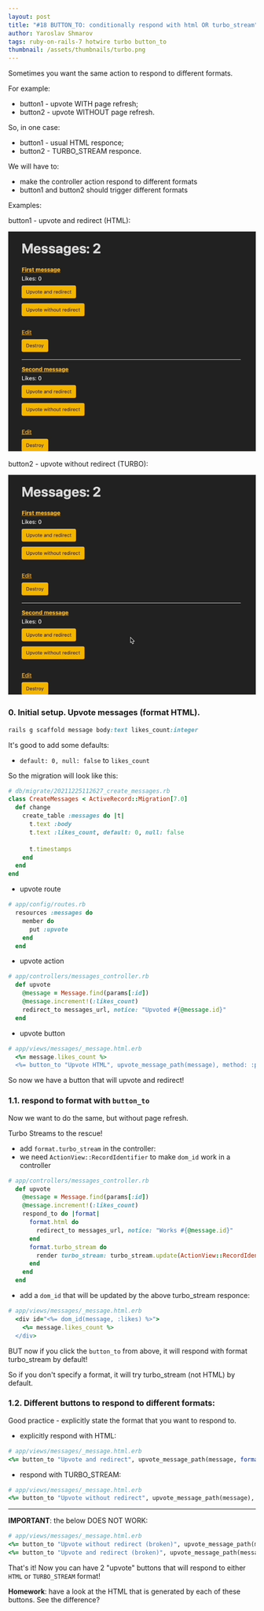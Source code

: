 ```yaml
---
layout: post
title: "#18 BUTTON_TO: conditionally respond with html OR turbo_stream"
author: Yaroslav Shmarov
tags: ruby-on-rails-7 hotwire turbo button_to
thumbnail: /assets/thumbnails/turbo.png
---
```


Sometimes you want the same action to respond to different formats.

For example:
* button1 - upvote WITH page refresh;
* button2 - upvote WITHOUT page refresh.

So, in one case:
* button1 - usual HTML responce;
* button2 - TURBO_STREAM responce.

We will have to:
* make the controller action respond to different formats
* button1 and button2 should trigger different formats

Examples:

button1 - upvote and redirect (HTML):

![button1 - upvote and redirect](assets/images/html-upvote.gif)

button2 - upvote without redirect (TURBO):

![button2 - upvote without redirect](assets/images/turbo-upvote.gif)

### 0. Initial setup. Upvote messages (format HTML).

```ruby
rails g scaffold message body:text likes_count:integer
```

It's good to add some defaults:
* `default: 0, null: false` to `likes_count`

So the migration will look like this:

```ruby
# db/migrate/20211225112627_create_messages.rb
class CreateMessages < ActiveRecord::Migration[7.0]
  def change
    create_table :messages do |t|
      t.text :body
      t.text :likes_count, default: 0, null: false

      t.timestamps
    end
  end
end
```

* upvote route

```ruby
# app/config/routes.rb
  resources :messages do
    member do
      put :upvote
    end
  end
```

* upvote action

```ruby
# app/controllers/messages_controller.rb
  def upvote
    @message = Message.find(params[:id])
    @message.increment!(:likes_count)
    redirect_to messages_url, notice: "Upvoted #{@message.id}"
  end
```

* upvote button

```ruby
# app/views/messages/_message.html.erb
  <%= message.likes_count %>
  <%= button_to "Upvote HTML", upvote_message_path(message), method: :put %>
```

So now we have a button that will upvote and redirect!

### 1.1. respond to format with `button_to`

Now we want to do the same, but without page refresh.

Turbo Streams to the rescue!

* add `format.turbo_stream` in the controller:
* we need `ActionView::RecordIdentifier` to make `dom_id` work in a controller

```ruby
# app/controllers/messages_controller.rb
  def upvote
    @message = Message.find(params[:id])
    @message.increment!(:likes_count)
    respond_to do |format|
      format.html do
        redirect_to messages_url, notice: "Works #{@message.id}"
      end
      format.turbo_stream do
        render turbo_stream: turbo_stream.update(ActionView::RecordIdentifier.dom_id(@message, :likes), html: "#{@message.likes_count} #{Time.zone.now}")
      end
    end
  end
```

* add a `dom_id` that will be updated by the above turbo_stream responce:

```ruby
# app/views/messages/_message.html.erb
  <div id="<%= dom_id(message, :likes) %>">
    <%= message.likes_count %>
  </div>
```

BUT now if you click the `button_to` from above, it will respond with format turbo_stream by default!

So if you don't specify a format, it will try turbo_stream (not HTML) by default.

### 1.2. Different buttons to respond to different formats:

Good practice - explicitly state the format that you want to respond to.

* explicitly respond with HTML:
```ruby
# app/views/messages/_message.html.erb
<%= button_to "Upvote and redirect", upvote_message_path(message, format: :html), method: :put %>
```

* respond with TURBO_STREAM:
```ruby
# app/views/messages/_message.html.erb
<%= button_to "Upvote without redirect", upvote_message_path(message), method: :put, :form => {"data-type" => "turbo_stream" } %>
```

****

**IMPORTANT**: the below DOES NOT WORK:
```ruby
# app/views/messages/_message.html.erb
<%= button_to "Upvote without redirect (broken)", upvote_message_path(message, format: :turbo_stream), method: :put %>
<%= button_to "Upvote and redirect (broken)", upvote_message_path(message), method: :put, :form => {"data-type" => "html" } %>
```

That's it! Now you can have 2 "upvote" buttons that will respond to either `HTML` or `TURBO_STREAM` format!

**Homework**: have a look at the HTML that is generated by each of these buttons. See the difference?
